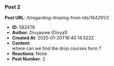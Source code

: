 ### Post 2
**Post URL**: /t/regarding-droping-from-tds/164291/2
- **ID**: 582478
- **Author**: Divyasree (Divya1)
- **Created At**: 2025-01-20T16:40:14.522Z
- **Content**:  
  where can we find the    drop courses form ?
- **Reactions**: None
- **Post Number**: 2


